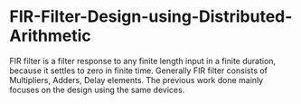 # FIR-Filter-Design-using-Distributed-Arithmetic
FIR filter is a filter response to any finite length input in a finite duration, because it settles to zero in finite time. Generally FIR filter consists of Multipliers, Adders, Delay elements. The previous work done mainly focuses on the design using the same devices.
